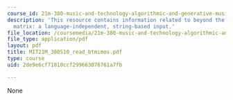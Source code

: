```yaml
---
course_id: 21m-380-music-and-technology-algorithmic-and-generative-music-spring-2010
description: 'This resource contains information related to beyond the transition
  matrix: a language-independent, string-based input.'
file_location: /coursemedia/21m-380-music-and-technology-algorithmic-and-generative-music-spring-2010/2de9e6cf71010ccf299663076761a7fb_MIT21M_380S10_read_btmimos.pdf
file_type: application/pdf
layout: pdf
title: MIT21M_380S10_read_btmimos.pdf
type: course
uid: 2de9e6cf71010ccf299663076761a7fb

---
```

None